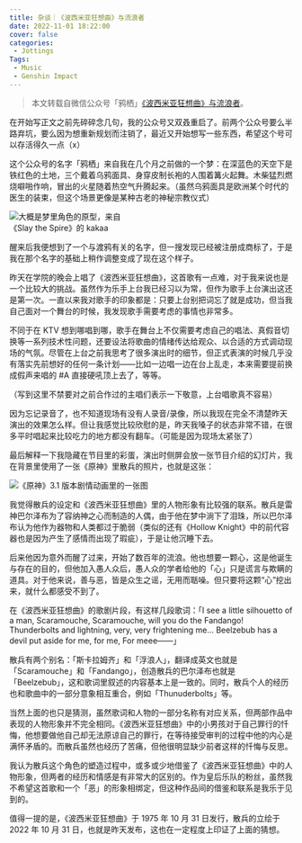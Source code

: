 ```yaml
---
title: 杂谈｜《波西米亚狂想曲》与流浪者
date: 2022-11-01 18:22:00
cover: false
categories:
 - Jottings
Tags:
 - Music
 - Genshin Impact
---
```


> 本文转载自微信公众号「鸦栖」[《波西米亚狂想曲》与流浪者](https://mp.weixin.qq.com/s/AWTOVV2idcJ2uLoPbb1Iug)。

在开始写正文之前先碎碎念几句，我的公众号又双叒重启了。前两个公众号要么半路弃坑，要么因为想重新规划而注销了，最近又开始想写一些东西，希望这个号可以存活得久一点（x）

这个公众号的名字「鸦栖」来自我在几个月之前做的一个梦：在深蓝色的天空下是铁红色的土地，三个戴着乌鸦面具、身穿皮制长袍的人围着篝火起舞。木柴猛烈燃烧噼啪作响，冒出的火星随着热空气升腾起来。（虽然乌鸦面具是欧洲某个时代的医生的装束，但这个场景更像是某种古老的神秘宗教仪式）

<img src="https://little-nyima-oss.eos-beijing-2.cmecloud.cn/2023/12/30/kakaa.png" alt="大概是梦里角色的原型，来自《Slay the Spire》的 kakaa" style="max-width: 200px;" />

醒来后我便想到了一个与渡鸦有关的名字，但一搜发现已经被注册成商标了，于是我在那个名字的基础上稍作调整变成了现在这个样子。 

昨天在学院的晚会上唱了《波西米亚狂想曲》，这首歌有一点难，对于我来说也是一个比较大的挑战。虽然作为乐手上台我已经习以为常，但作为歌手上台演出这还是第一次。一直以来我对歌手的印象都是：只要上台别把词忘了就是成功，但当我自己面对一个舞台的时候，我发现歌手需要考虑的事情也非常多。

不同于在 KTV 想到哪唱到哪，歌手在舞台上不仅需要考虑自己的唱法、真假音切换等一系列技术性问题，还要设法将歌曲的情绪传达给观众、以合适的方式调动现场的气氛。尽管在上台之前我思考了很多演出时的细节，但正式表演的时候几乎没有落实先前想好的任何一条计划——比如一边唱一边在台上乱走，本来需要提前换成假声来唱的 #A 直接硬吼顶上去了，等等。

（写到这里不禁要对之前合作过的主唱们表示一下敬意，上台唱歌真不容易）

因为忘记录音了，也不知道现场有没有人录音/录像，所以我现在完全不清楚昨天演出的效果怎么样。但让我感觉比较欣慰的是，昨天我嗓子的状态非常不错，在很多平时唱起来比较吃力的地方都没有翻车。（可能是因为现场太紧张了） 

最后解释一下我隐藏在节目里的彩蛋，演出时侧屏会放一张节目介绍的幻灯片，我在背景里使用了一张《原神》里散兵的照片，也就是这张：

<img src="https://little-nyima-oss.eos-beijing-2.cmecloud.cn/2023/12/30/wanderer.jpg" alt="《原神》3.1 版本剧情动画里的一张图" />

我觉得散兵的设定和《波西米亚狂想曲》里的人物形象有比较强的联系。散兵是雷神巴尔泽布为了容纳神之心而制造的人偶，由于他在梦中淌下了泪珠，所以巴尔泽布认为他作为器物和人类都过于脆弱（类似的还有《Hollow Knight》中的前代容器也是因为产生了感情而出现了瑕疵），于是让他沉睡下去。

后来他因为意外而醒了过来，开始了数百年的流浪。他也想要一颗心，这是他诞生与存在的目的，但他加入愚人众后，愚人众的学者给他的「心」只是谎言与欺瞒的道具。对于他来说，善与恶，皆是众生之谣，无用而聒噪。但只要将这颗“心”挖出来，就什么都感受不到了。

在《波西米亚狂想曲》的歌剧片段，有这样几段歌词：「I see a little silhouetto of a man, Scaramouche, Scaramouche, will you do the Fandango! Thunderbolts and lightning, very, very frightening me... Beelzebub has a devil put aside for me, for me, For meee——」

散兵有两个别名：「斯卡拉姆齐」和「浮浪人」，翻译成英文也就是「Scaramouche」和「Fandango」，创造散兵的巴尔泽布也就是「Beelzebub」，这和歌词里叙述的内容基本上是一致的。同时，散兵个人的经历也和歌曲中的一部分意象相互重合，例如「Thunuderbolts」等。

当然上面的也只是猜测，虽然歌词和人物的一部分名称有对应关系，但两部作品中表现的人物形象并不完全相同。《波西米亚狂想曲》中的小男孩对于自己罪行的忏悔，他想要做他自己却无法原谅自己的罪行，在等待接受审判的过程中他的内心是满怀矛盾的。而散兵虽然也经历了苦痛，但他很明显缺少前者这样的忏悔与反思。

我认为散兵这个角色的塑造过程中，或多或少地借鉴了《波西米亚狂想曲》中的人物形象，但两者的经历和情感是有非常大的区别的。作为皇后乐队的粉丝，虽然我不希望这首歌和一个「恶」的形象相绑定，但这种作品间的借鉴和联系是我乐于见到的。

值得一提的是，《波西米亚狂想曲》于 1975 年 10 月 31 日发行，散兵的立绘于 2022 年 10 月 31 日，也就是昨天发布，这也在一定程度上印证了上面的猜想。